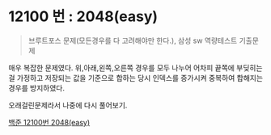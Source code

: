 # 12100 번 : 2048(easy)

> 브루트포스 문제(모든경우를 다 고려해야만 한다.), 삼성 sw 역량테스트 
기출문제

매우 복잡한 문제였다. 위,아래,왼쪽,오른쪽 경우를 모두 나누어 어차피 
끝쪽에 부딪히는 걸 가정하고 저장되는 값을 기준으로 합하는 당시 인덱스를 
증가시켜 중복하여 합해지는 경우를 방지하였다. 

오래걸린문제라서 나중에 다시 풀어보기.

[백준 12100번 2048(easy)](https://www.acmicpc.net/problem/12100)
